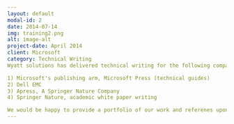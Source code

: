 ```yaml
---
layout: default
modal-id: 2
date: 2014-07-14
img: training2.png
alt: image-alt
project-date: April 2014
client: Microsoft
category: Technical Writing
Wyatt solutions has delivered technical writing for the following companies.

1) Microsoft's publishing arm, Microsoft Press (technical guides)
2) Dell EMC 
3) Apress, A Springer Nature Company
4) Springer Nature, academic white paper writing

We would be happy to provide a portfolio of our work and referenes upon request. 
---
```

